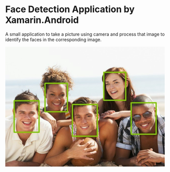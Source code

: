 # Face Detection Application by Xamarin.Android


A small application to take a picture using camera and process that image to identify the faces in the corresponding image.


![alt tag](https://github.com/Vaikesh/Face_Detection_Xamarin.Android/blob/master/FacialDetection/Screens/FaceDetect.jpg)
